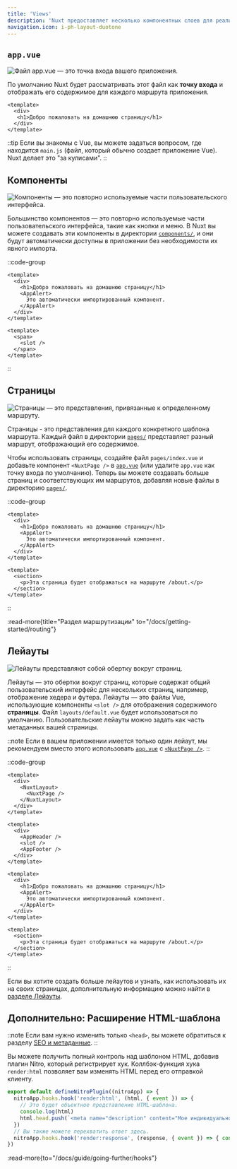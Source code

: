 ```yaml
---
title: 'Views'
description: 'Nuxt предоставляет несколько компонентных слоев для реализации пользовательского интерфейса вашего приложения.'
navigation.icon: i-ph-layout-duotone
---
```


## `app.vue`

![Файл app.vue — это точка входа вашего приложения.](/assets/docs/getting-started/views/app.svg)

По умолчанию Nuxt будет рассматривать этот файл как **точку входа** и отображать его содержимое для каждого маршрута приложения.

```vue [app.vue]
<template>
  <div>
   <h1>Добро пожаловать на домашнюю страницу</h1>
  </div>
</template>
```

::tip
Если вы знакомы с Vue, вы можете задаться вопросом, где находится `main.js` (файл, который обычно создает приложение Vue). Nuxt делает это "за кулисами".
::

## Компоненты

![Компоненты — это повторно используемые части пользовательского интерфейса.](/assets/docs/getting-started/views/components.svg)

Большинство компонентов — это повторно используемые части пользовательского интерфейса, такие как кнопки и меню. В Nuxt вы можете создавать эти компоненты в директории [`components/`](/docs/guide/directory-structure/components), и они будут автоматически доступны в приложении без необходимости их явного импорта.

::code-group

```vue [app.vue]
<template>
  <div>
    <h1>Добро пожаловать на домашнюю страницу</h1>
    <AppAlert>
      Это автоматически импортированный компонент.
    </AppAlert>
  </div>
</template>
```

```vue [components/AppAlert.vue]
<template>
  <span>
    <slot />
  </span>
</template>
```

::

## Страницы

![Страницы — это представления, привязанные к определенному маршруту.](/assets/docs/getting-started/views/pages.svg)

Страницы - это представления для каждого конкретного шаблона маршрута. Каждый файл в директории [`pages/`](/docs/guide/directory-structure/pages) представляет разный маршрут, отображающий его содержимое.

Чтобы использовать страницы, создайте файл `pages/index.vue` и добавьте компонент `<NuxtPage />` в [`app.vue`](/docs/guide/directory-structure/app) (или удалите `app.vue` как точку входа по умолчанию). Теперь вы можете создавать больше страниц и соответствующих им маршрутов, добавляя новые файлы в директорию [`pages/`](/docs/guide/directory-structure/pages).

::code-group

```vue [pages/index.vue]
<template>
  <div>
    <h1>Добро пожаловать на домашнюю страницу</h1>
    <AppAlert>
      Это автоматически импортированный компонент.
    </AppAlert>
  </div>
</template>
```

```vue [pages/about.vue]
<template>
  <section>
    <p>Эта страница будет отображаться на маршруте /about.</p>
  </section>
</template>
```

::

:read-more{title="Раздел маршрутизации" to="/docs/getting-started/routing"}

## Лейауты

![Лейауты представляют собой обертку вокруг страниц.](/assets/docs/getting-started/views/layouts.svg)

Лейауты — это обертки вокруг страниц, которые содержат общий пользовательский интерфейс для нескольких страниц, например, отображение хедера и футера. Лейауты — это файлы Vue, использующие компоненты `<slot />` для отображения содержимого **страницы**. Файл `layouts/default.vue` будет использоваться по умолчанию. Пользовательские лейауты можно задать как часть метаданных вашей страницы.

::note
Если в вашем приложении имеется только один лейаут, мы рекомендуем вместо этого использовать [`app.vue`](/docs/guide/directory-structure/app) с [`<NuxtPage />`](/docs/api/components/nuxt-page).
::

::code-group

```vue [app.vue]
<template>
  <div>
    <NuxtLayout>
      <NuxtPage />
    </NuxtLayout>
  </div>
</template>
```

```vue [layouts/default.vue]
<template>
  <div>
    <AppHeader />
    <slot />
    <AppFooter />
  </div>
</template>
```

```vue [pages/index.vue]
<template>
  <div>
    <h1>Добро пожаловать на домашнюю страницу</h1>
    <AppAlert>
      Это автоматически импортированный компонент.
    </AppAlert>
  </div>
</template>
```

```vue [pages/about.vue]
<template>
  <section>
    <p>Эта страница будет отображаться на маршруте /about.</p>
  </section>
</template>
```

::

Если вы хотите создать больше лейаутов и узнать, как использовать их на своих страницах, дополнительную информацию можно найти в [разделе Лейауты](/docs/guide/directory-structure/layouts).

## Дополнительно: Расширение HTML-шаблона

::note
Если вам нужно изменить только `<head>`, вы можете обратиться к разделу [SEO и метаданные](/docs/getting-started/seo-meta).
::

Вы можете получить полный контроль над шаблоном HTML, добавив плагин Nitro, который регистрирует хук.
Коллбэк-функция хука `render:html` позволяет вам изменять HTML перед его отправкой клиенту.

```ts twoslash [server/plugins/extend-html.ts]
export default defineNitroPlugin((nitroApp) => {
  nitroApp.hooks.hook('render:html', (html, { event }) => {
    // Это будет объектное представление HTML-шаблона.
    console.log(html)
    html.head.push(`<meta name="description" content="Мое индивидуальное описание" />`)
  })
  // Вы также можете перехватить ответ здесь.
  nitroApp.hooks.hook('render:response', (response, { event }) => { console.log(response) })
})
```

:read-more{to="/docs/guide/going-further/hooks"}
